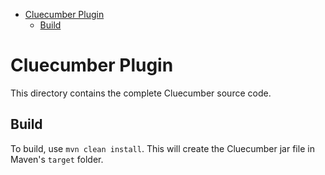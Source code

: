 <!-- START doctoc generated TOC please keep comment here to allow auto update -->
<!-- DON'T EDIT THIS SECTION, INSTEAD RE-RUN doctoc TO UPDATE -->


- [Cluecumber Plugin](#cluecumber-plugin)
  - [Build](#build)

<!-- END doctoc generated TOC please keep comment here to allow auto update -->

# Cluecumber Plugin

This directory contains the complete Cluecumber source code.

## Build

To build, use `mvn clean install`. This will create the Cluecumber jar file in Maven's `target` folder.